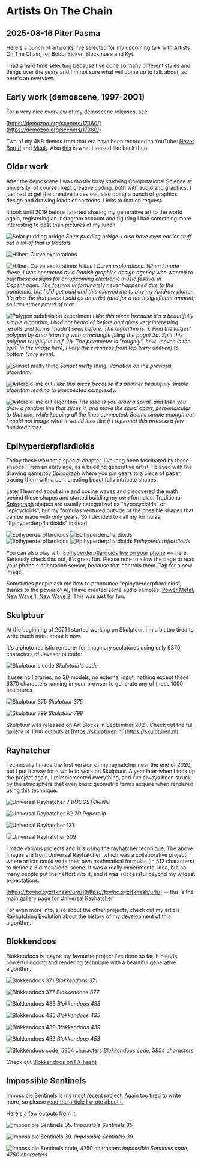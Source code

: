 # Artists On The Chain 

## 2025-08-16 Piter Pasma

Here's a bunch of artworks I've selected for my upcoming talk with Artists On The Chain, for Bobbi Bicker, Blockmuse and Kyt.

I had a hard time selecting because I've done so many different styles and things over the years and I'm not sure what will come up to talk about, so here's an overview.

## Early work (demoscene, 1997-2001)

For a very nice overview of my demoscene releases, see:

[https://demozoo.org/sceners/17360/](https://demozoo.org/sceners/17360/)

Two of my 4KB demos from that era have been recorded to YouTube: [Never Bored](https://www.youtube.com/watch?v=gv-gHBz4hgw) and [Meuk](https://www.youtube.com/watch?v=DYopuMRVN6Q). Also [this](/img/demoscene/ikamb99.jpg) is what I looked like back then.

## Older work 

After the demoscene I was mostly busy studying Computational Science at university, of course I kept creative coding, both with audio and graphics. I just had to get the creative juices out, also doing a bunch of graphics design and drawing loads of cartoons. Links to that on request.

It took until 2019 before I started sharing my generative art to the world again, registering an Instagram account and figuring I had something more interesting to post than pictures of my lunch.

![Solar pudding bridge](bridg-s2160.jpg)
*Solar pudding bridge. I also have even earlier stuff but a lot of that is fractals*

![Hilbert Curve explorations](hilberto5-4k-s.jpg)

![Hilbert Curve explorations](hilberto5-grey-4k-s.jpg)
*Hilbert Curve explorations. When I made these, I was contacted by a Danish graphics design agency who wanted to buy these designs for an upcoming electronic music festival in Copenhagen. The festival unfortunately never happened due to the pandemic, but I did get paid and this allowed me to buy my Axidraw plotter. It's also the first piece I sold as an artist (and for a not insignificant amount) so I am super proud of that.*

![Polygon subdivision experiment](poly-subdivq-s.jpg)
*I like this piece because it's a beautifully simple algorithm, I had not heard of before and gives very interesting results and forms I hadn't seen before. The algorithm is: 1. Find the largest polygon by area (starting with a rectangle filling the page) 2a. Split this polygon roughly in half. 2b. The parameter is "roughly", how uneven is the split. In the image here, I vary the evenness from top (very uneven) to bottom (very even).*

![Sunset melty thing](sunset-melty-thing-s.jpg)
*Sunset melty thing. Variation on the previous algorithm.*

![Asteroid line cut](linecut-2020-10-12-15-19-38-s2160.jpg)
*I like this piece because it's another beautifully simple algorithm leading to unexpected complexity.*

![Asteroid line cut algorithm](algo123.jpg)
*The idea is you draw a spiral, and then you draw a random line that slices it, and move the spiral apart, perpendicular to that line, while keeping all the lines connected. Seems simple enough but I could not image what it would look like if I repeated this process a few hundred times.*

## Epihyperderpflardioids

Today these warrant a special chapter. I've long been fascinated by these shapes. From an early age, as a budding generative artist, I played with the drawing game/toy [Spirograph](https://www.google.com/search?q=spirograph&tbs=imgo:1&udm=2) where you pin gears to a piece of paper, tracing them with a pen, creating beautifully intricate shapes.

Later I learned about sine and cosine waves and discovered the math behind these shapes and started building my own formulas. Traditional [Spirograph](https://en.wikipedia.org/wiki/Spirograph) shapes are usually categorized as "hypocycloids" or "epicycloids", but my formulas ventured outside of the possible shapes that can be made with only gears. So I decided to call my formulas, "Epihyperderpflardioids" instead.

![Epihyperderpflardioids](bp6-s2160.jpg)
![Epihyperderpflardioids](2020-03-30-23-43-28-s2160.jpg)
![Epihyperderpflardioids](2020-03-31-00-48-01-s2160.jpg)
![Epihyperderpflardioids](2020-03-31-18-56-31-s2160.jpg)
*Epihyperderpflardioids*

You can also play with [Epihyperderpflardoids live on your phone](https://piterpasma.nl/epihyperderpflardioids/) <-- here. Seriously check this out, it's great fun. Please note to allow the page to read your phone's orientation sensor, because that controls them. Tap for a new image. 

Sometimes people ask me how to pronounce "epihyperderpflardioids", thanks to the power of AI, I have created some audio samples: [Power Metal](EPIHYPERDERPFLARDIOIDS.mp3), [New Wave 1](EPIHYPERDERPFLARDIOIDS-newwave1.mp3), [New Wave 2](EPIHYPERDERPFLARDIOIDS-newwave2.mp3). This was just for fun.

## Skulptuur

At the beginning of 2021 I started working on Skulptuur. I'm a bit too tired to write much more about it now.

It's a photo realistic renderer for imaginary sculptures using only 6370 characters of Javascript code:

![Skulptuur's code](code-final4.png)
*Skulptuur's code*

It uses no libraries, no 3D models, no external input, nothing except those 6370 characters running in your browser to generate any of these 1000 sculptures.

![Skulptuur 375](skulptuur375.jpg)
*Skulptuur 375*

![Skulptuur 799](skulptuur799.jpg)
*Skulptuur 799*

Skulptuur was released on Art Blocks in September 2021. Check out the full gallery of 1000 outputs at [https://skulpturen.nl](https://skulpturen.nl)

## Rayhatcher

Technically I made the first version of my rayhatcher near the end of 2020, but I put it away for a while to work on Skulptuur. A year later when I took up the project again, I reimplemented everything, and I've always been struck by the atmosphere that even basic geometric forms acquire when rendered using this technique.

![Universal Rayhatcher 7](URH7-BOOGSTORING.png)
*BOOGSTORING*

![Universal Rayhatcher 62](URH62-7D-paperclip.png)
*7D Paperclip*

![Universal Rayhatcher 131](URH131-Kinda-looks-like-some-sort-of-canyon-or-something.png)

![Universal Rayhatcher 509](URH509-Onduidelijkheid_001.png)

I made various projects and 1/1s using the rayhatcher technique. The above images are from Universal Rayhatcher, which was a collaborative project, where artists could write their own mathmatical formulas (in 512 characters) to define a 3 dimensional scene. It was a really experimental idea, but so many people put their effort into it, and it was successful beyond my wildest expectations.

[https://fxwho.xyz/fxhash/urh/](https://fxwho.xyz/fxhash/urh/) -- this is the main gallery page for Universal Rayhatcher

For even more info, also about the other projects, check out my article [Rayhatching Evolution](https://www.fxhash.xyz/article/rayhatching-evolution) about the history of my development of this algorithm. 

## Blokkendoos

Blokkendoos is maybe my favourite project I've done so far. It blends powerful coding and rendering technique with a beautiful generative algorithm.

![Blokkendoos 371](blokkendoos371.webp)
*Blokkendoos 371*

![Blokkendoos 377](blokkendoos377.webp)
*Blokkendoos 377*

![Blokkendoos 433](blokkendoos433.webp)
*Blokkendoos 433*

![Blokkendoos 435](blokkendoos435.webp)
*Blokkendoos 435*

![Blokkendoos 439](blokkendoos439.webp)
*Blokkendoos 439*

![Blokkendoos 453](blokkendoos453.webp)
*Blokkendoos 453*

![Blokkendoos code, 5954 characters](blokkendoos5954.png)
*Blokkendoos code, 5954 characters*

Check out [Blokkendoos on FX(hash)](https://www.fxhash.xyz/generative/slug/blokkendoos)

## Impossible Sentinels

Impossible Sentinels is my most recent project. Again too tired to write more, so please [read the article I wrote about it](/impossible-sentinels/).

Here's a few outputs from it:

![Impossible Sentinels 35.](impossible-35.jpg)
*Impossible Sentinels 35.*

![Impossible Sentinels 39.](impossible-39.jpg)
*Impossible Sentinels 39.*

![Impossible Sentinels code, 4750 characters](impossible-sentinels-code.png)
*Impossible Sentinels code, 4750 characters*
